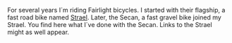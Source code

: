 For several years I´m riding Fairlight bicycles. I started with their flagship, a fast road bike named [Strael](/blog/strael/). Later, the Secan, a fast gravel bike joined my Strael. You find here what I´ve done with the Secan. Links to the Strael might as well appear.
